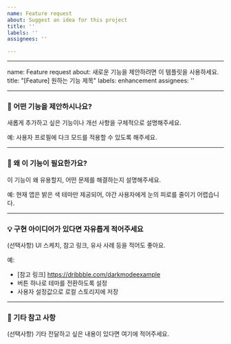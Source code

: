 ```yaml
---
name: Feature request
about: Suggest an idea for this project
title: ''
labels: ''
assignees: ''

---
```


---
name: Feature request
about: 새로운 기능을 제안하려면 이 템플릿을 사용하세요.
title: "[Feature] 원하는 기능 제목"
labels: enhancement
assignees: ''

---

### 🧩 어떤 기능을 제안하시나요?
새롭게 추가하고 싶은 기능이나 개선 사항을 구체적으로 설명해주세요.

예: 사용자 프로필에 다크 모드를 적용할 수 있도록 해주세요.

---

### 🤔 왜 이 기능이 필요한가요?
이 기능이 왜 유용할지, 어떤 문제를 해결하는지 설명해주세요.

예: 현재 앱은 밝은 색 테마만 제공되어, 야간 사용자에게 눈의 피로를 줄이기 어렵습니다.

---

### 💡 구현 아이디어가 있다면 자유롭게 적어주세요
(선택사항) UI 스케치, 참고 링크, 유사 사례 등을 적어도 좋아요.

예:
- [참고 링크] https://dribbble.com/darkmodeexample
- 버튼 하나로 테마를 전환하도록 설정
- 사용자 설정값으로 로컬 스토리지에 저장

---

### 📎 기타 참고 사항
(선택사항) 기타 전달하고 싶은 내용이 있다면 여기에 적어주세요.
